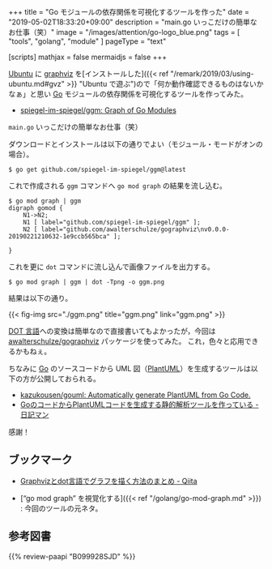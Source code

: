 +++
title = "Go モジュールの依存関係を可視化するツールを作った"
date =  "2019-05-02T18:33:20+09:00"
description = "main.go いっこだけの簡単なお仕事（笑）"
image = "/images/attention/go-logo_blue.png"
tags  = [ "tools", "golang", "module" ]
pageType = "text"

[scripts]
  mathjax = false
  mermaidjs = false
+++

[Ubuntu] に [graphviz] を[インストールした]({{< ref "/remark/2019/03/using-ubuntu.md#gvz" >}} "Ubuntu で遊ぶ")ので「何か動作確認できるものはないかなぁ」と思い [Go] モジュールの依存関係を可視化するツールを作ってみた。

- [spiegel-im-spiegel/ggm: Graph of Go Modules](https://github.com/spiegel-im-spiegel/ggm)

`main.go` いっこだけの簡単なお仕事（笑）

ダウンロードとインストールは以下の通りでよい（モジュール・モードがオンの場合）。

```text
$ go get github.com/spiegel-im-spiegel/ggm@latest
```

これで作成される `ggm` コマンドへ `go mod graph` の結果を流し込む。

```text
$ go mod graph | ggm
digraph gomod {
	N1->N2;
	N1 [ label="github.com/spiegel-im-spiegel/ggm" ];
	N2 [ label="github.com/awalterschulze/gographviz\nv0.0.0-20190221210632-1e9ccb565bca" ];

}
```

これを更に `dot` コマンドに流し込んで画像ファイルを出力する。

```text
$ go mod graph | ggm | dot -Tpng -o ggm.png
```

結果は以下の通り。

{{< fig-img src="./ggm.png" title="ggm.png" link="ggm.png" >}}

[DOT 言語]への変換は簡単なので直接書いてもよかったが，今回は [awalterschulze/gographviz] パッケージを使ってみた。
これ，色々と応用できるかもねぇ。

ちなみに [Go] のソースコードから UML 図（[PlantUML]）を生成するツールは以下の方が公開しておられる。

- [kazukousen/gouml: Automatically generate PlantUML from Go Code.](https://github.com/kazukousen/gouml)
- [GoのコードからPlantUMLコードを生成する静的解析ツールを作っている - 日記マン](https://i101330.hatenablog.com/entry/2019/04/14/205522)

感謝！

## ブックマーク

- [Graphvizとdot言語でグラフを描く方法のまとめ - Qiita](https://qiita.com/rubytomato@github/items/51779135bc4b77c8c20d)

- [“go mod graph” を視覚化する]({{< ref "/golang/go-mod-graph.md" >}}) : 今回のツールの元ネタ。

[Ubuntu]: https://www.ubuntu.com/ "The leading operating system for PCs, IoT devices, servers and the cloud | Ubuntu"
[graphviz]: https://www.graphviz.org/ "Graphviz - Graph Visualization Software"
[DOT 言語]: https://graphviz.gitlab.io/_pages/doc/info/lang.html "The DOT Language"
[awalterschulze/gographviz]: https://github.com/awalterschulze/gographviz "awalterschulze/gographviz: Parses the Graphviz DOT language in golang"
[Go]: https://golang.org/ "The Go Programming Language"
[Go 言語]: https://golang.org/ "The Go Programming Language"
[PlantUML]: http://plantuml.com/ja/ "Open-source tool that uses simple textual descriptions to draw beautiful UML diagrams."

## 参考図書

{{% review-paapi "B099928SJD" %}} <!-- プログラミング言語Go -->
